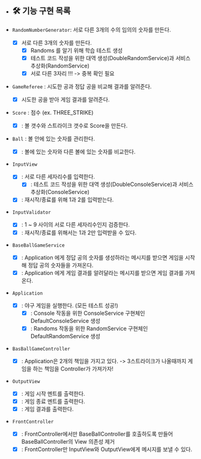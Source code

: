 * ## 🛠 기능 구현 목록

* `RandomNumberGenerator`: 서로 다른 3개의 수의 임의의 숫자를 만든다.
    * [x] 서로 다른 3개의 숫자를 만든다.
        * [x] Randoms 를 알기 위해 학습 테스트 생성
        * [x] 테스트 코드 작성을 위한 대역 생성(DoubleRandomService)과 서비스 추상화(RandomService)
        * [x] 서로 다른 3자리 !!! -> 중복 확인 필요

* `GameReferee` : 시도한 공과 정답 공을 비교해 결과를 알려준다.
    * [x] 시도한 공을 받아 게임 결과를 알려준다.

* `Score` : 점수 (ex. THREE_STRIKE)
    * [x] : 볼 갯수와 스트라이크 갯수로 Score을 만든다.

* `Ball` : 볼 안에 있는 숫자를 관리한다.
    * [x] : 볼에 있는 숫자와 다른 볼에 있는 숫자를 비교한다.

* `InputView`
    * [x] : 서로 다른 세자리수를 입력한다.
        * [x] : 테스트 코드 작성을 위한 대역 생성(DoubleConsoleService)과 서비스 추상화(ConsoleService)
    * [x] : 재시작/종료를 위해 1과 2를 입력받는다.

* `InputValidator`
    * [x] : 1 ~ 9 사이의 서로 다른 세자리수인지 검증한다.
    * [x] : 재시작/종료를 위해서는 1과 2만 입력받을 수 있다.

* `BaseBallGameService`
    * [x] : Application 에게 정답 공의 숫자를 생성하라는 메시지를 받으면 게임을 시작해 정답 공의 숫자들을 가져온다.
    * [x] : Application 에게 게임 결과를 알려달라는 메시지를 받으면 게임 결과를 가져온다.

* `Application`
    * [x] : 야구 게임을 실행한다. (모든 테스트 성공!)
        * [x] : Console 작동을 위한 ConsoleService 구현체인 DefaultConsoleService 생성
        * [x] : Randoms 작동을 위한 RandomService 구현체인 DefaultRandomService 생성

* `BasBallGameController`
    * [x] : Application은 2개의 책임을 가지고 있다. -> 3스트라이크가 나올때까지 게임을 하는 책임을 Controller가 가져가자!

* `OutputView`
    * [x] : 게임 시작 멘트를 출력한다.
    * [x] : 게임 종료 멘트를 출력한다.
    * [x] : 게임 결과를 출력한다.

* `FrontController`
    * [x] : FrontController에서만 BaseBallController를 호출하도록 만들어 BaseBallController의 View 의존성 제거
    * [x] : FrontController만 InputView와 OutputView에게 메시지를 보낼 수 있다.